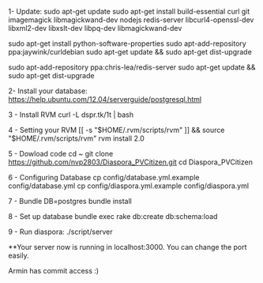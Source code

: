1- Update:
sudo apt-get update
sudo apt-get install build-essential curl git imagemagick libmagickwand-dev nodejs redis-server libcurl4-openssl-dev libxml2-dev libxslt-dev libpq-dev libmagickwand-dev

sudo apt-get install python-software-properties
sudo apt-add-repository ppa:jaywink/curldebian
sudo apt-get update && sudo apt-get dist-upgrade

sudo apt-add-repository ppa:chris-lea/redis-server
sudo apt-get update && sudo apt-get dist-upgrade

2- Install your database: https://help.ubuntu.com/12.04/serverguide/postgresql.html

3 - Install RVM
curl -L dspr.tk/1t | bash

4 - Setting your RVM
[[ -s "$HOME/.rvm/scripts/rvm" ]] && source "$HOME/.rvm/scripts/rvm"
rvm install 2.0

5 - Dowload code
cd ~
git clone  https://github.com/nvp2803/Diaspora_PVCitizen.git
cd Diaspora_PVCitizen

6 - Configuring Database
cp config/database.yml.example config/database.yml
cp config/diaspora.yml.example config/diaspora.yml

7 - Bundle
DB=postgres  bundle install

8 - Set up database
bundle exec rake db:create db:schema:load

9 - Run diaspora:
./script/server



**Your server now is running in localhost:3000. You can change the port easily.


Armin has commit access :)
